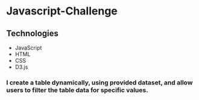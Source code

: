 # Javascript-Challenge

## Technologies 
  * JavaScript 
  * HTML 
  * CSS 
  * D3.js  
### I create a table dynamically, using provided dataset, and allow users to filter the table data for specific values. 
